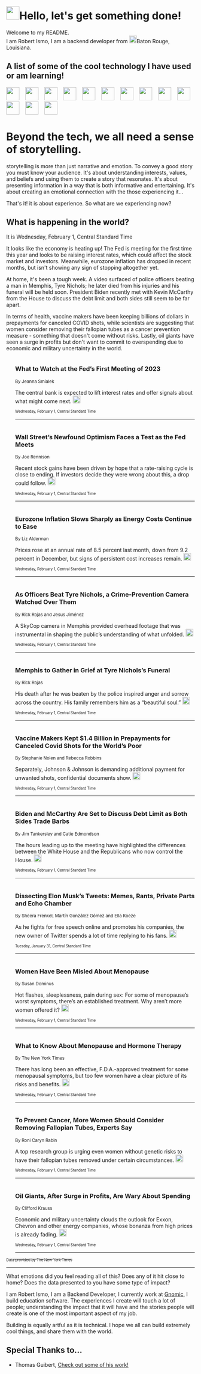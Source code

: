 <h1><img src="https://emojis.slackmojis.com/emojis/images/1643514375/3493/hot-coffee.gif?1643514375" width="35"/>Hello, let's get something done!</h1>

<p>Welcome to my README.<br/>
I am Robert Ismo, I am a backend developer from <img src="https://emojis.slackmojis.com/emojis/images/1638395689/50435/moulin_rouge.png?1638395689" width="20"/>Baton Rouge, Louisiana.</p>
<h2>A list of some of the cool technology I have used or am learning!</h2>
<p>
<img src="https://emojis.slackmojis.com/emojis/images/1643516091/21142/meow_bongotap.gif?1643516091" width="35" alt="">
<img src="https://img.shields.io/badge/Favorite%20Frontend%20Framework-SvelteKit-f83903" alt="">
<img src="https://img.shields.io/badge/Second%20Favorite-Vue-40b581" alt="">
<img src="https://img.shields.io/badge/Most%20Used%20Runtime-Nodejs-78b061" alt="">
<img src="https://emojis.slackmojis.com/emojis/images/1643517416/34482/fire.gif?1643517416" width="35" alt="">
<img src="https://img.shields.io/badge/Javascript%20But%20Better-Typescript-0078ca" alt="">
<img src="https://img.shields.io/badge/Favorite%20Language-Elixir-3e244d" alt="">
<img src="https://img.shields.io/badge/Containerize%20Everything-Docker-6ac9ef" alt="">
<img src="https://emojis.slackmojis.com/emojis/images/1643514596/5999/meow_party.gif?1643514596" width="35" alt="">
<img src="https://img.shields.io/badge/API%20Love%20Language-Graphql-de32a5" alt="">
<img src="https://img.shields.io/badge/Our%20Favorite%20Version%20Controller-Git-e94f33" alt="">
<img src="https://img.shields.io/badge/Favorite%20Database-Redis-d42d1d" alt="">
<img src="https://emojis.slackmojis.com/emojis/images/1643514559/5584/deployparrot.gif?1643514559" width="35" alt="">
<img src="https://img.shields.io/badge/Container%20Interstate-RabbitMQ-f66200" alt="">
<img src="https://img.shields.io/badge/Gotta%20Learn-Kubernetes-316adf" alt="">
<img src="https://img.shields.io/badge/Really%20Mature%20Now-WASM-654fef" alt="">
<img src="https://emojis.slackmojis.com/emojis/images/1666642497/61942/dance_vibe.gif?1666642497" width="35" alt="">
<img src="https://img.shields.io/badge/For%20My%20M1-ARM64-657d96" alt="">
<img src="https://img.shields.io/badge/Loving%20This%20So%20Much-TailwindCSS-17bcb5" alt="">
<img src="https://img.shields.io/badge/Cool%20Build%20Tool-Vite-f9cb24" alt="">
<img src="https://emojis.slackmojis.com/emojis/images/1669231376/62819/working-on-it.gif?1669231376" width="35" alt="">
<img src="https://img.shields.io/badge/Fun%20and%20Easy%20Database-MongoDB-5f8c49" alt="">
<img src="https://img.shields.io/badge/JS%20Life%20Support-NPM-c73737" alt="">
<img src="https://img.shields.io/badge/I%20Liked%20It-DynamoDB-0073b9" alt="">
<img src="https://emojis.slackmojis.com/emojis/images/1643514045/46/question.gif?1643514045" width="35" alt="">
<img src="https://img.shields.io/badge/cool-React-60d6f9" alt="">
<img src="https://img.shields.io/badge/Future%20Big%20Project-Lambda-f37e00" alt="">
<img src="https://img.shields.io/badge/NPM%20But%20Better-PNPM-f1aa07" alt="">
<img src="https://emojis.slackmojis.com/emojis/images/1643514943/9662/fbwow.gif?1643514943" width="35" alt="">
<img src="https://img.shields.io/badge/First%20Language-C-662079" alt="">
<img src="https://img.shields.io/badge/Where%20I%20Deploy%20Frontend-Vercel-000000" alt="">
<img src="https://img.shields.io/badge/Who%20Does%20not%20Want%20an%20App-Swift-f9492a" alt="">
<img src="https://emojis.slackmojis.com/emojis/images/1643514058/151/javascript.png?1643514058" width="35" alt="">
<img src="https://img.shields.io/badge/cool-Python-fbd542" alt="">
<img src="https://img.shields.io/badge/Favorite%20Something-Stripe-656cdc" alt="">
<img src="https://img.shields.io/badge/Of%20Course-HTML5-ed6327" alt="">
<img src="https://emojis.slackmojis.com/emojis/images/1660415405/60731/bomb.gif?1660415405" width="35" alt="">
<img src="https://img.shields.io/badge/hate-CSS-2964ec" alt="">
<img src="https://img.shields.io/badge/Learning-CircleCI-141215" alt="">
<img src="https://img.shields.io/badge/Learning-Rust-fbbb3b" alt="">
<img src="https://emojis.slackmojis.com/emojis/images/1660415397/60712/writing-hand.gif?1660415397" width="35" alt="">
<img src="https://img.shields.io/badge/Dev%20Browser%20of%20Choice-Firefox-cc4e26" alt="">
<img src="https://img.shields.io/badge/Recoverying%20From%20Windows-UNIX-1781e3" alt="">
<img src="https://img.shields.io/badge/LOVE-LogSeq-90c1c2" alt="">
<img src="https://emojis.slackmojis.com/emojis/images/1643514066/223/kirby.gif?1643514066" width="35" alt="">
<img src="https://img.shields.io/badge/Daily%20Driver-MacOS-e6e6e8" alt="">
<img src="https://img.shields.io/badge/Git%20Server-Github-000000" alt="">
<img src="https://img.shields.io/badge/enjoyable-EC2-f17428" alt="">
<img src="https://emojis.slackmojis.com/emojis/images/1643514239/2069/excited.gif?1643514239" width="35" alt="">
</p>
<h1>Beyond the tech, we all need a sense of storytelling.</h1>
<p>storytelling is more than just narrative and emotion. To convey a good story you must know your audience. It's about understanding interests, values, and beliefs and using them to create a story that resonates. It's about presenting information in a way that is both informative and entertaining. It's about creating an emotional connection with the those experiencing it...</p>
<p>That's it! it is about experience. So what are we experiencing now?</p>
<h2>What is happening in the world?</h2>
<p>It is Wednesday, February 1, Central Standard Time</p>
<p>
It looks like the economy is heating up! The Fed is meeting for the first time this year and looks to be raising interest rates, which could affect the stock market and investors. Meanwhile, eurozone inflation has dropped in recent months, but isn&#39;t showing any sign of stopping altogether yet.

At home, it&#39;s been a tough week. A video surfaced of police officers beating a man in Memphis, Tyre Nichols; he later died from his injuries and his funeral will be held soon. President Biden recently met with Kevin McCarthy from the House to discuss the debt limit and both sides still seem to be far apart.

In terms of health, vaccine makers have been keeping billions of dollars in prepayments for canceled COVID shots, while scientists are suggesting that women consider removing their fallopian tubes as a cancer prevention measure - something that doesn&#39;t come without risks. Lastly, oil giants have seen a surge in profits but don&#39;t want to commit to overspending due to economic and military uncertainty in the world.</p>
<ol>
<img src="https://img.shields.io/badge/-business-blue" alt="">
<h3>What to Watch at the Fed’s First Meeting of 2023</h3>
<sub>By Jeanna Smialek</sub>
<p>The central bank is expected to lift interest rates and offer signals about what might come next.  <a href="https://nyti.ms/3DvIayA"><img src="https://developer.nytimes.com/files/poweredby_nytimes_30b.png?v=1583354208352" height="20"></a></p>
<sub><sub>Wednesday, February 1, Central Standard Time</sub></sub>
<hr/>
<img src="https://img.shields.io/badge/-business-blue" alt="">
<h3>Wall Street’s Newfound Optimism Faces a Test as the Fed Meets</h3>
<sub>By Joe Rennison</sub>
<p>Recent stock gains have been driven by hope that a rate-raising cycle is close to ending. If investors decide they were wrong about this, a drop could follow.  <a href="https://nyti.ms/3HpIU9v"><img src="https://developer.nytimes.com/files/poweredby_nytimes_30b.png?v=1583354208352" height="20"></a></p>
<sub><sub>Wednesday, February 1, Central Standard Time</sub></sub>
<hr/>
<img src="https://img.shields.io/badge/-business-blue" alt="">
<h3>Eurozone Inflation Slows Sharply as Energy Costs Continue to Ease</h3>
<sub>By Liz Alderman</sub>
<p>Prices rose at an annual rate of 8.5 percent last month, down from 9.2 percent in December, but signs of persistent cost increases remain.  <a href="https://nyti.ms/3l14Ksr"><img src="https://developer.nytimes.com/files/poweredby_nytimes_30b.png?v=1583354208352" height="20"></a></p>
<sub><sub>Wednesday, February 1, Central Standard Time</sub></sub>
<hr/>
<img src="https://img.shields.io/badge/-us-blue" alt="">
<h3>As Officers Beat Tyre Nichols, a Crime-Prevention Camera Watched Over Them</h3>
<sub>By Rick Rojas and Jesus Jiménez</sub>
<p>A SkyCop camera in Memphis provided overhead footage that was instrumental in shaping the public’s understanding of what unfolded.  <a href="https://nyti.ms/3YvUBmb"><img src="https://developer.nytimes.com/files/poweredby_nytimes_30b.png?v=1583354208352" height="20"></a></p>
<sub><sub>Wednesday, February 1, Central Standard Time</sub></sub>
<hr/>
<img src="https://img.shields.io/badge/-us-blue" alt="">
<h3>Memphis to Gather in Grief at Tyre Nichols’s Funeral</h3>
<sub>By Rick Rojas</sub>
<p>His death after he was beaten by the police inspired anger and sorrow across the country. His family remembers him as a “beautiful soul.”  <a href="https://nyti.ms/40idSJm"><img src="https://developer.nytimes.com/files/poweredby_nytimes_30b.png?v=1583354208352" height="20"></a></p>
<sub><sub>Wednesday, February 1, Central Standard Time</sub></sub>
<hr/>
<img src="https://img.shields.io/badge/-health-blue" alt="">
<h3>Vaccine Makers Kept $1.4 Billion in Prepayments for Canceled Covid Shots for the World’s Poor</h3>
<sub>By Stephanie Nolen and Rebecca Robbins</sub>
<p>Separately, Johnson &amp; Johnson is demanding additional payment for unwanted shots, confidential documents show.  <a href="https://nyti.ms/3HPoWqh"><img src="https://developer.nytimes.com/files/poweredby_nytimes_30b.png?v=1583354208352" height="20"></a></p>
<sub><sub>Wednesday, February 1, Central Standard Time</sub></sub>
<hr/>
<img src="https://img.shields.io/badge/-us-blue" alt="">
<h3>Biden and McCarthy Are Set to Discuss Debt Limit as Both Sides Trade Barbs</h3>
<sub>By Jim Tankersley and Catie Edmondson</sub>
<p>The hours leading up to the meeting have highlighted the differences between the White House and the Republicans who now control the House.  <a href="https://nyti.ms/3HqhMqO"><img src="https://developer.nytimes.com/files/poweredby_nytimes_30b.png?v=1583354208352" height="20"></a></p>
<sub><sub>Wednesday, February 1, Central Standard Time</sub></sub>
<hr/>
<img src="https://img.shields.io/badge/-technology-blue" alt="">
<h3>Dissecting Elon Musk’s Tweets: Memes, Rants, Private Parts and Echo Chamber</h3>
<sub>By Sheera Frenkel, Martín González Gómez and Ella Koeze</sub>
<p>As he fights for free speech online and promotes his companies, the new owner of Twitter spends a lot of time replying to his fans.  <a href="https://nyti.ms/3Duj5UL"><img src="https://developer.nytimes.com/files/poweredby_nytimes_30b.png?v=1583354208352" height="20"></a></p>
<sub><sub>Tuesday, January 31, Central Standard Time</sub></sub>
<hr/>
<img src="https://img.shields.io/badge/-magazine-blue" alt="">
<h3>Women Have Been Misled About Menopause</h3>
<sub>By Susan Dominus</sub>
<p>Hot flashes, sleeplessness, pain during sex: For some of menopause’s worst symptoms, there’s an established treatment. Why aren’t more women offered it?  <a href="https://nyti.ms/3wIGZIj"><img src="https://developer.nytimes.com/files/poweredby_nytimes_30b.png?v=1583354208352" height="20"></a></p>
<sub><sub>Wednesday, February 1, Central Standard Time</sub></sub>
<hr/>
<img src="https://img.shields.io/badge/-magazine-blue" alt="">
<h3>What to Know About Menopause and Hormone Therapy</h3>
<sub>By The New York Times</sub>
<p>There has long been an effective, F.D.A.-approved treatment for some menopausal symptoms, but too few women have a clear picture of its risks and benefits.  <a href="https://nyti.ms/3DvzurU"><img src="https://developer.nytimes.com/files/poweredby_nytimes_30b.png?v=1583354208352" height="20"></a></p>
<sub><sub>Wednesday, February 1, Central Standard Time</sub></sub>
<hr/>
<img src="https://img.shields.io/badge/-health-blue" alt="">
<h3>To Prevent Cancer, More Women Should Consider Removing Fallopian Tubes, Experts Say</h3>
<sub>By Roni Caryn Rabin</sub>
<p>A top research group is urging even women without genetic risks to have their fallopian tubes removed under certain circumstances.  <a href="https://nyti.ms/3HrLH1M"><img src="https://developer.nytimes.com/files/poweredby_nytimes_30b.png?v=1583354208352" height="20"></a></p>
<sub><sub>Wednesday, February 1, Central Standard Time</sub></sub>
<hr/>
<img src="https://img.shields.io/badge/-business-blue" alt="">
<h3>Oil Giants, After Surge in Profits, Are Wary About Spending</h3>
<sub>By Clifford Krauss</sub>
<p>Economic and military uncertainty clouds the outlook for Exxon, Chevron and other energy companies, whose bonanza from high prices is already fading.  <a href="https://nyti.ms/3Y4VmlQ"><img src="https://developer.nytimes.com/files/poweredby_nytimes_30b.png?v=1583354208352" height="20"></a></p>
<sub><sub>Wednesday, February 1, Central Standard Time</sub></sub>
<hr/>
</ol>
<a href="https://developer.nytimes.com"><sub><sub>Data provided by The New York Times</sub></sub></a>
<hr/>
<p>What emotions did you feel reading all of this? Does any of it hit close to home? Does the data presented to you have some type of impact?</p>
<p>I am Robert Ismo, I am a Backend Developer, I currently work at <a href="https://gnomic.education/">Gnomic</a>, I build education software. The experiences I create will touch a lot of people; understanding the impact that it will have and the stories people will create is one of the most important aspect of my job.</p>
<p>Building is equally artful as it is technical. I hope we all can build extremely cool things, and share them with the world.</p>
<h2>Special Thanks to...</h2>
<ul>
<li>Thomas Guibert, <a href="https://github.com/thmsgbrt/thmsgbrt">Check out some of his work!</a></li>
</ul>